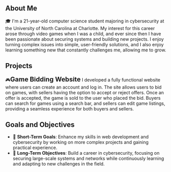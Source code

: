 ## About Me
🎓 I'm a 21-year-old computer science student majoring in cybersecurity at the University of North Carolina at Charlotte. My interest for this career arose through video games when I was a child, and ever since then I have been passionate about securing systems and building new projects. I enjoy turning complex issues into simple, user-friendly solutions, and I also enjoy learning something new that constantly challenges me, allowing me to grow.

## Projects
🎮<span style="font-size:20px;">**Game Bidding Website**</span>
I developed a fully functional website where users can create an account and log in. The site allows users to bid on games, with sellers having the option to accept or reject offers. Once an offer is accepted, the game is sold to the user who placed the bid. Buyers can search for games using a search bar, and sellers can edit game listings, providing a seamless experience for both buyers and sellers.

## Goals and Objectives
- 🔧 **Short-Term Goals**: Enhance my skills in web development and cybersecurity by working on more complex projects and gaining practical experience.<br>
- 🚀 **Long-Term Objectives**: Build a career in cybersecurity, focusing on securing large-scale systems and networks while continuously learning and adapting to new challenges in the field.

<!--
**nathanwince/nathanwince** is a ✨ _special_ ✨ repository because its `README.md` (this file) appears on your GitHub profile.
-->
